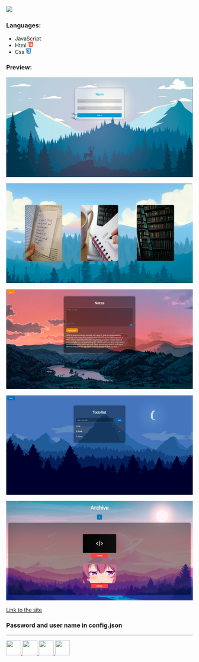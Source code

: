 <img src="https://readme-typing-svg.demolab.com?font=Fira+Code&pause=1000&color=0EF2F7&random=false&width=435&lines=My+site"/>

### Languages:

* JavaScript <img src="https://upload.wikimedia.org/wikipedia/commons/thumb/6/6a/JavaScript-logo.png/120px-JavaScript-logo.png" width="15" height="15"/>
* Html <img src="https://raw.githubusercontent.com/devicons/devicon/1119b9f84c0290e0f0b38982099a2bd027a48bf1/icons/html5/html5-original.svg" width="15" height="15"/>
* Css <img src="https://raw.githubusercontent.com/devicons/devicon/1119b9f84c0290e0f0b38982099a2bd027a48bf1/icons/css3/css3-original.svg" width="15" height="15"/>



### Preview:

![](https://github.com/titanilham/My-site/blob/main/src/Sign%20in.png?raw=true)

![](https://github.com/titanilham/My-site/blob/main/src/Choice.png?raw=true)

![](https://github.com/titanilham/My-site/blob/main/src/Notes.png?raw=true)

![](https://github.com/titanilham/My-site/blob/main/src/To-Do.png?raw=true)

![](https://github.com/titanilham/My-site/blob/main/src/Archive.png?raw=true)
  
 

<a href="https://65f56bf3db1002a01e898f76--tranquil-muffin-01e292.netlify.app/">Link to the site</a>

### Password and user name in config.json

----

<div id="badges">
  <a href="https://vk.com/aniime_guy" >
    <img src="https://img.icons8.com/?size=512&id=13977&format=png"width="40" height="40"/>
  </a>
  <a href="https://t.me/Ilham06">
    <img src="https://img.icons8.com/?size=512&id=63306&format=png"width="40" height="40"/>
  </a> 
  <a href="https://www.youtube.com/channel/UC9m1N5x0OXWihGpR50Yk35g">
    <img src="https://img.icons8.com/?size=512&id=13983&format=png"width="40" height="40" />
  </a>
  <a href="https://discord.com/channels/1019531122239094794/1019531122239094801">
    <img src="https://www.freepnglogos.com/uploads/discord-logo-png/discord-logo-logodownload-download-logotipos-1.png" width="40" height="40"/>
  </a>
</div>
